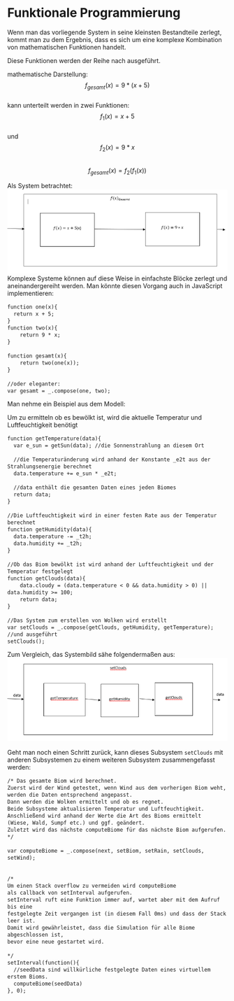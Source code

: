 # Funktionale Programmierung

Wenn man das vorliegende System in seine kleinsten Bestandteile zerlegt, kommt man zu dem Ergebnis, dass es sich um eine komplexe Kombination von mathematischen Funktionen handelt.

Diese Funktionen werden der Reihe nach ausgeführt.

mathematische Darstellung:<br/>
$$ f_{gesamt}(x) = 9 * (x+5)$$<br/>
kann unterteilt werden in zwei Funktionen:<br/>
$$f_1(x) = x + 5$$<br/>
und<br/>
$$f_2(x) = 9*x$$<br/>
$$ f_{gesamt}(x) = f_2(f_1(x))$$

Als System betrachtet:
![](gesamtsystem.PNG)
Komplexe Systeme können auf diese Weise in einfachste Blöcke zerlegt und aneinandergereiht werden. Man könnte diesen Vorgang auch in JavaScript implementieren:

    function one(x){
      return x + 5;
    }
    function two(x){
        return 9 * x;
    }
    
    function gesamt(x){
        return two(one(x));
    }
    
    //oder eleganter:
    var gesamt = _.compose(one, two);

Man nehme ein Beispiel aus dem Modell:

Um zu ermitteln ob es bewölkt ist, wird die aktuelle Temperatur und Luftfeuchtigkeit benötigt

    function getTemperature(data){
      var e_sun = getSun(data); //die Sonnenstrahlung an diesem Ort
      
      //die Temperaturänderung wird anhand der Konstante _e2t aus der Strahlungsenergie berechnet
      data.temperature += e_sun * _e2t;
      
      //data enthält die gesamten Daten eines jeden Biomes
      return data;
    }
    
    //Die Luftfeuchtigkeit wird in einer festen Rate aus der Temperatur berechnet
    function getHumidity(data){
      data.temperature -= _t2h;
      data.humidity += _t2h;
    }
    
    //Ob das Biom bewölkt ist wird anhand der Luftfeuchtigkeit und der Temperatur festgelegt
    function getClouds(data){
        data.cloudy = (data.temperature < 0 && data.humidity > 0) || data.humidity >= 100;
        return data;
    }
    
    //Das System zum erstellen von Wolken wird erstellt
    var setClouds = _.compose(getClouds, getHumidity, getTemperature);
    //und ausgeführt
    setClouds();
    
    
Zum Vergleich, das Systembild sähe folgendermaßen aus:
![](setClouds.PNG)

Geht man noch einen Schritt zurück, kann dieses Subsystem `setClouds` mit anderen Subsystemen zu einem weiteren Subsystem zusammengefasst werden:

    /* Das gesamte Biom wird berechnet. 
    Zuerst wird der Wind getestet, wenn Wind aus dem vorherigen Biom weht, 
    werden die Daten entsprechend angepasst. 
    Dann werden die Wolken ermittelt und ob es regnet. 
    Beide Subsysteme aktualisieren Temperatur und Luftfeuchtigkeit. 
    Anschließend wird anhand der Werte die Art des Bioms ermittelt 
    (Wiese, Wald, Sumpf etc.) und ggf. geändert.
    Zuletzt wird das nächste computeBiome für das nächste Biom aufgerufen.
    */
    
    var computeBiome = _.compose(next, setBiom, setRain, setClouds, setWind);
    
    
    /*
    Um einen Stack overflow zu vermeiden wird computeBiome 
    als callback von setInterval aufgerufen. 
    setInterval ruft eine Funktion immer auf, wartet aber mit dem Aufruf bis eine
    festgelegte Zeit vergangen ist (in diesem Fall 0ms) und dass der Stack leer ist.
    Damit wird gewährleistet, dass die Simulation für alle Biome abgeschlossen ist, 
    bevor eine neue gestartet wird.

    */
    setInterval(function(){
      //seedData sind willkürliche festgelegte Daten eines virtuellem erstem Bioms.
      computeBiome(seedData)
    }, 0);

    